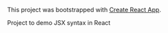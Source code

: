 This project was bootstrapped with [Create React App](https://github.com/facebook/create-react-app).

Project to demo JSX syntax in React